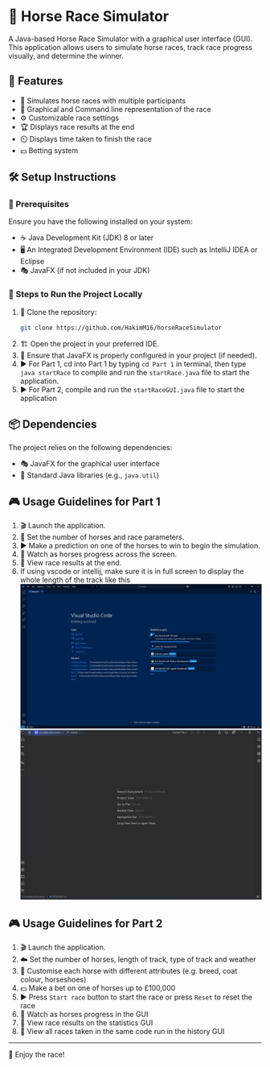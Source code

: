 # 🏇 Horse Race Simulator

A Java-based Horse Race Simulator with a graphical user interface (GUI). This application allows users to simulate horse races, track race progress visually, and determine the winner.

## 🎯 Features
- 🏁 Simulates horse races with multiple participants
- 🎨 Graphical and Command line representation of the race
- ⚙️ Customizable race settings
- 🏆 Displays race results at the end
- ⏲️ Displays time taken to finish the race
- 💵 Betting system

## 🛠️ Setup Instructions

### 📌 Prerequisites
Ensure you have the following installed on your system:
- ☕ Java Development Kit (JDK) 8 or later
- 🖥️ An Integrated Development Environment (IDE) such as IntelliJ IDEA or Eclipse
- 🎭 JavaFX (if not included in your JDK)

### 🚀 Steps to Run the Project Locally
1. 📂 Clone the repository:
   ```sh
   git clone https://github.com/HakimM16/horseRaceSimulator
   ```
2. 🏗️ Open the project in your preferred IDE.
3. 🔧 Ensure that JavaFX is properly configured in your project (if needed).
4. ▶️ For Part 1, cd into Part 1 by typing `cd Part 1` in terminal, then type `java startRace` to compile and run the `startRace.java` file to start the application.
5. ▶️ For Part 2, compile and run the `startRaceGUI.java` file to start the application

## 📦 Dependencies
The project relies on the following dependencies:
- 🎭 JavaFX for the graphical user interface
- 📜 Standard Java libraries (e.g., `java.util`)

## 🎮 Usage Guidelines for Part 1
1. 🎬 Launch the application.
2. 🏇 Set the number of horses and race parameters.
3. ▶️ Make a prediction on one of the horses to win to begin the simulation.
4. 👀 Watch as horses progress across the screen.
5. 🏅 View race results at the end.
6. If using vscode or intellij, make sure it is in full screen to display the whole length of the track like this
![Screenshot of full screen in vsCode](image.png)
![Screenshot of full screen in intellij](image-1.png)

## 🎮 Usage Guidelines for Part 2
1. 🎬 Launch the application.
2. ☁️ Set the number of horses, length of track, type of track and weather
3. 🏇 Customise each horse with different attributes (e.g. breed, coat colour, horseshoes)
4. 💵 Make a bet on one of horses up to £100,000
5. ▶️ Press `Start race` button to start the race or press `Reset` to reset the race
6. 👀 Watch as horses progress in the GUI
7. 🏅 View race results on the statistics GUI
8. 📜 View all races taken in the same code run in the history GUI
---

🏇 Enjoy the race!
